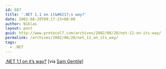 ```yaml
---
id: 687
title: '.NET 1.1 on it&#8217;s way?'
date: 2002-08-20T09:17:23+00:00
author: Niklas
layout: post
guid: http://www.protocol7.com/archives/2002/08/20/net-11-on-its-way/
permalink: /archives/2002/08/20/net_11_on_its_way/
tags:
  - .NET
---
```

<div class='microid-81c2135e5808dae5615e2c2cfbdc5c51520f5afb'>
  <p>
    <a href="http://www.activewin.com/awin/comments.asp?HeadlineIndex=11095">.NET 1.1 on it&#8217;s way?</a> [via <a href="http://radio.weblogs.com/0105852/2002/08/20.html">Sam Gentile</a>]
  </p>
</div>